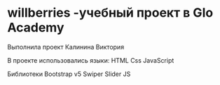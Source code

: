 # willberries -учебный проект в Glo Academy
Выполнила проект Калинина Виктория

В проекте использовались языки:
HTML
Css
JavaScript

Библиотеки
Bootstrap v5
Swiper Slider JS
